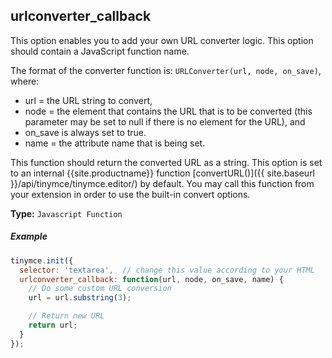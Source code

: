 ## urlconverter_callback

This option enables you to add your own URL converter logic. This option should contain a JavaScript function name.

The format of the converter function is: `URLConverter(url, node, on_save)`, where:

* url = the URL string to convert,
* node = the element that contains the URL that is to be converted (this parameter may be set to null if there is no element for the URL), and
* on_save is always set to true.
* name = the attribute name that is being set.

This function should return the converted URL as a string. This option is set to an internal {{site.productname}} function [convertURL()]({{ site.baseurl }}/api/tinymce/tinymce.editor/) by default. You may call this function from your extension in order to use the built-in convert options.

**Type:** `Javascript Function`

##### Example

```js
tinymce.init({
  selector: 'textarea',  // change this value according to your HTML
  urlconverter_callback: function(url, node, on_save, name) {
    // Do some custom URL conversion
    url = url.substring(3);

    // Return new URL
    return url;
  }
});
```
